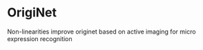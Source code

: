# OrigiNet
Non-linearities improve originet based on active imaging for micro expression recognition
